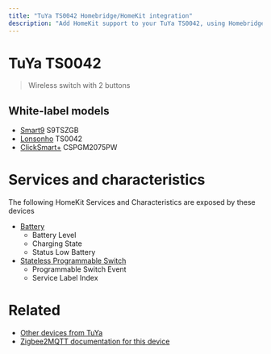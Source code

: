 ```yaml
---
title: "TuYa TS0042 Homebridge/HomeKit integration"
description: "Add HomeKit support to your TuYa TS0042, using Homebridge, Zigbee2MQTT and homebridge-z2m."
---
```

<!---
This file has been GENERATED using src/docgen/docgen.ts
DO NOT EDIT THIS FILE MANUALLY!
-->
# TuYa TS0042
> Wireless switch with 2 buttons


## White-label models
* [Smart9](../index.md#smart9) S9TSZGB
* [Lonsonho](../index.md#lonsonho) TS0042
* [ClickSmart+](../index.md#clicksmart) CSPGM2075PW

# Services and characteristics
The following HomeKit Services and Characteristics are exposed by
these devices

* [Battery](../../battery.md)
  * Battery Level
  * Charging State
  * Status Low Battery
* [Stateless Programmable Switch](../../action.md)
  * Programmable Switch Event
  * Service Label Index


# Related
* [Other devices from TuYa](../index.md#tuya)
* [Zigbee2MQTT documentation for this device](https://www.zigbee2mqtt.io/devices/TS0042.html)